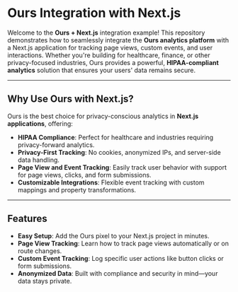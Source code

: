 # Ours Integration with Next.js

Welcome to the **Ours + Next.js** integration example! This repository demonstrates how to seamlessly integrate the **Ours analytics platform** with a Next.js application for tracking page views, custom events, and user interactions. Whether you're building for healthcare, finance, or other privacy-focused industries, Ours provides a powerful, **HIPAA-compliant analytics** solution that ensures your users' data remains secure.

---

## Why Use Ours with Next.js?

Ours is the best choice for privacy-conscious analytics in **Next.js applications**, offering:

- **HIPAA Compliance**: Perfect for healthcare and industries requiring privacy-forward analytics.
- **Privacy-First Tracking**: No cookies, anonymized IPs, and server-side data handling.
- **Page View and Event Tracking**: Easily track user behavior with support for page views, clicks, and form submissions.
- **Customizable Integrations**: Flexible event tracking with custom mappings and property transformations.

---

## Features

- **Easy Setup**: Add the Ours pixel to your Next.js project in minutes.
- **Page View Tracking**: Learn how to track page views automatically or on route changes.
- **Custom Event Tracking**: Log specific user actions like button clicks or form submissions.
- **Anonymized Data**: Built with compliance and security in mind—your data stays private.
